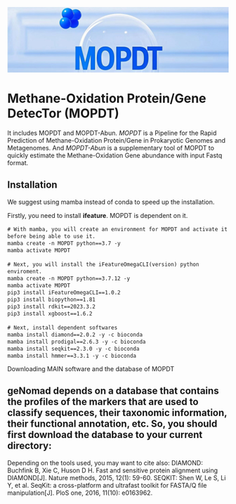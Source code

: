 ![](./Logo.jpg)

# Methane-Oxidation Protein/Gene DetecTor (MOPDT)
It includes MOPDT and MOPDT-Abun. *MOPDT* is a Pipeline for the Rapid Prediction of Methane-Oxidation Protein/Gene in Prokaryotic Genomes and Metagenomes.  And *MOPDT-Abun* is a supplementary tool of MOPDT to quickly estimate the Methane-Oxidation Gene abundance with input Fastq format.

## Installation
We suggest using mamba instead of conda to speed up the installation.

Firstly, you need to install **ifeature**. MOPDT is dependent on it.
```
# With mamba, you will create an environment for MOPDT and activate it before being able to use it.
mamba create -n MOPDT python==3.7 -y
mamba activate MOPDT

# Next, you will install the iFeatureOmegaCLI(version) python enviroment.
mamba create -n MOPDT python==3.7.12 -y
mamba activate MOPDT
pip3 install iFeatureOmegaCLI==1.0.2
pip3 install biopython==1.81
pip3 install rdkit==2023.3.2
pip3 install xgboost==1.6.2

# Next, install dependent softwares 
mamba install diamond==2.0.2 -y -c bioconda
mamba install prodigal==2.6.3 -y -c bioconda
mamba install seqkit==2.3.0 -y -c bioconda
mamba install hmmer==3.3.1 -y -c bioconda
```

Downloading MAIN software and the database of MOPDT


geNomad depends on a database that contains the profiles of the markers that are used to classify sequences, their taxonomic information, their functional annotation, etc. So, you should first download the database to your current directory:
-----------------
Depending on the tools used, you may want to cite also:
DIAMOND: Buchfink B, Xie C, Huson D H. Fast and sensitive protein alignment using DIAMOND[J]. Nature methods, 2015, 12(1): 59-60.
SEQKIT: Shen W, Le S, Li Y, et al. SeqKit: a cross-platform and ultrafast toolkit for FASTA/Q file manipulation[J]. PloS one, 2016, 11(10): e0163962.
